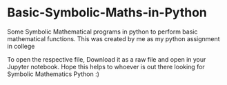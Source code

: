 # Basic-Symbolic-Maths-in-Python
Some Symbolic Mathematical programs in python to perform basic mathematical functions. This was created by me as my python assignment in college


To open the respective file, Download it as a raw file and open in your Jupyter notebook.
Hope this helps to whoever is out there looking for Symbolic Mathematics Python :)
